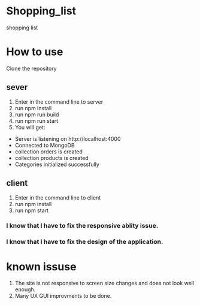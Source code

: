 # Shopping_list
shopping list
# How to use
Clone the repository

## sever
1. Enter in the command line to server 
2. run npm install
3. run npm run build
4. run npm run start
5. You will get:
  - Server is listening on http://localhost:4000
  - Connected to MongoDB
  - collection orders is created
  - collection products is created
  - Categories initialized successfully

## client
1. Enter in the command line to client
2. run npm install
3. run npm start

### I know that I have to fix the responsive ablity issue.
### I know that I have to fix the design of the application.

# known issuse
1. The site is not responsive to screen size changes and does not look well enough.
2. Many UX GUI improvments to be done.
